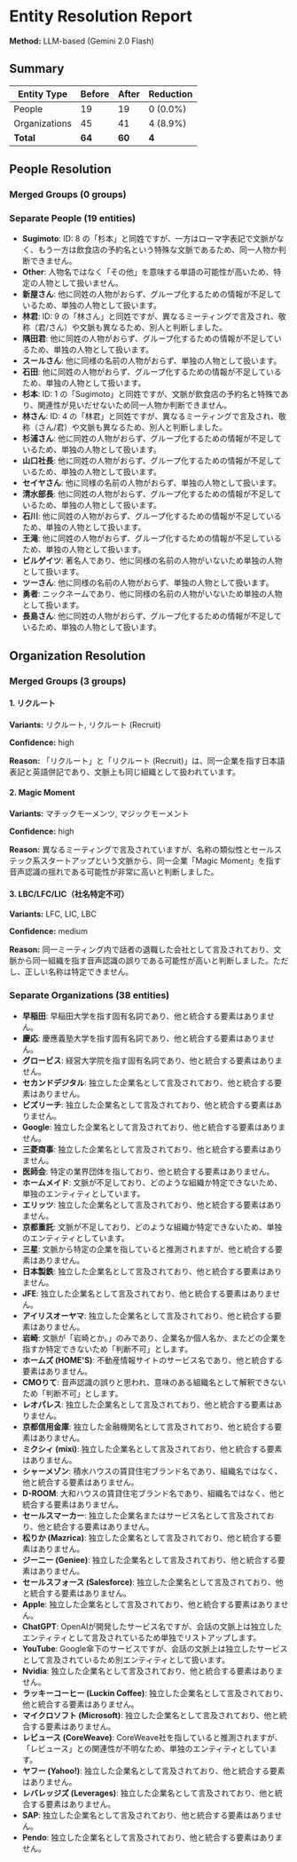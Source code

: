 # Entity Resolution Report

**Method:** LLM-based (Gemini 2.0 Flash)

## Summary

| Entity Type | Before | After | Reduction |
|-------------|--------|-------|----------|
| People | 19 | 19 | 0 (0.0%) |
| Organizations | 45 | 41 | 4 (8.9%) |
| **Total** | **64** | **60** | **4** |

## People Resolution

### Merged Groups (0 groups)


### Separate People (19 entities)

- **Sugimoto**: ID: 8 の「杉本」と同姓ですが、一方はローマ字表記で文脈がなく、もう一方は飲食店の予約名という特殊な文脈であるため、同一人物か判断できません。
- **Other**: 人物名ではなく「その他」を意味する単語の可能性が高いため、特定の人物として扱いません。
- **新屋さん**: 他に同姓の人物がおらず、グループ化するための情報が不足しているため、単独の人物として扱います。
- **林君**: ID: 9 の「林さん」と同姓ですが、異なるミーティングで言及され、敬称（君/さん）や文脈も異なるため、別人と判断しました。
- **隅田君**: 他に同姓の人物がおらず、グループ化するための情報が不足しているため、単独の人物として扱います。
- **スールさん**: 他に同様の名前の人物がおらず、単独の人物として扱います。
- **石田**: 他に同姓の人物がおらず、グループ化するための情報が不足しているため、単独の人物として扱います。
- **杉本**: ID: 1 の「Sugimoto」と同姓ですが、文脈が飲食店の予約名と特殊であり、関連性が見いだせないため同一人物か判断できません。
- **林さん**: ID: 4 の「林君」と同姓ですが、異なるミーティングで言及され、敬称（さん/君）や文脈も異なるため、別人と判断しました。
- **杉浦さん**: 他に同姓の人物がおらず、グループ化するための情報が不足しているため、単独の人物として扱います。
- **山口社長**: 他に同姓の人物がおらず、グループ化するための情報が不足しているため、単独の人物として扱います。
- **セイヤさん**: 他に同様の名前の人物がおらず、単独の人物として扱います。
- **清水部長**: 他に同姓の人物がおらず、グループ化するための情報が不足しているため、単独の人物として扱います。
- **石川**: 他に同姓の人物がおらず、グループ化するための情報が不足しているため、単独の人物として扱います。
- **王滝**: 他に同姓の人物がおらず、グループ化するための情報が不足しているため、単独の人物として扱います。
- **ビルゲイツ**: 著名人であり、他に同様の名前の人物がいないため単独の人物として扱います。
- **ツーさん**: 他に同様の名前の人物がおらず、単独の人物として扱います。
- **勇者**: ニックネームであり、他に同様の名前の人物がいないため単独の人物として扱います。
- **長島さん**: 他に同姓の人物がおらず、グループ化するための情報が不足しているため、単独の人物として扱います。

## Organization Resolution

### Merged Groups (3 groups)

#### 1. リクルート

**Variants:** リクルート, リクルート (Recruit)

**Confidence:** high

**Reason:** 「リクルート」と「リクルート (Recruit)」は、同一企業を指す日本語表記と英語併記であり、文脈上も同じ組織として扱われています。

#### 2. Magic Moment

**Variants:** マチックモーメンツ, マジックモーメント

**Confidence:** high

**Reason:** 異なるミーティングで言及されていますが、名称の類似性とセールステック系スタートアップという文脈から、同一企業「Magic Moment」を指す音声認識の揺れである可能性が非常に高いと判断しました。

#### 3. LBC/LFC/LIC（社名特定不可）

**Variants:** LFC, LIC, LBC

**Confidence:** medium

**Reason:** 同一ミーティング内で話者の退職した会社として言及されており、文脈から同一組織を指す音声認識の誤りである可能性が高いと判断しました。ただし、正しい名称は特定できません。


### Separate Organizations (38 entities)

- **早稲田**: 早稲田大学を指す固有名詞であり、他と統合する要素はありません。
- **慶応**: 慶應義塾大学を指す固有名詞であり、他と統合する要素はありません。
- **グロービス**: 経営大学院を指す固有名詞であり、他と統合する要素はありません。
- **セカンドデジタル**: 独立した企業名として言及されており、他と統合する要素はありません。
- **ビズリーチ**: 独立した企業名として言及されており、他と統合する要素はありません。
- **Google**: 独立した企業名として言及されており、他と統合する要素はありません。
- **三菱商事**: 独立した企業名として言及されており、他と統合する要素はありません。
- **医師会**: 特定の業界団体を指しており、他と統合する要素はありません。
- **ホームメイド**: 文脈が不足しており、どのような組織か特定できないため、単独のエンティティとしています。
- **エリッツ**: 独立した企業名として言及されており、他と統合する要素はありません。
- **京都重託**: 文脈が不足しており、どのような組織か特定できないため、単独のエンティティとしています。
- **三星**: 文脈から特定の企業を指していると推測されますが、他と統合する要素はありません。
- **日本製鉄**: 独立した企業名として言及されており、他と統合する要素はありません。
- **JFE**: 独立した企業名として言及されており、他と統合する要素はありません。
- **アイリスオーヤマ**: 独立した企業名として言及されており、他と統合する要素はありません。
- **岩崎**: 文脈が「岩崎とか。」のみであり、企業名か個人名か、またどの企業を指すか特定できないため「判断不可」とします。
- **ホームズ (HOME'S)**: 不動産情報サイトのサービス名であり、他と統合する要素はありません。
- **CMOりて**: 音声認識の誤りと思われ、意味のある組織名として解釈できないため「判断不可」とします。
- **レオパレス**: 独立した企業名として言及されており、他と統合する要素はありません。
- **京都信用金庫**: 独立した金融機関名として言及されており、他と統合する要素はありません。
- **ミクシィ (mixi)**: 独立した企業名として言及されており、他と統合する要素はありません。
- **シャーメゾン**: 積水ハウスの賃貸住宅ブランド名であり、組織名ではなく、他と統合する要素はありません。
- **D-ROOM**: 大和ハウスの賃貸住宅ブランド名であり、組織名ではなく、他と統合する要素はありません。
- **セールスマーカー**: 独立した企業名またはサービス名として言及されており、他と統合する要素はありません。
- **松りか (Mazrica)**: 独立した企業名として言及されており、他と統合する要素はありません。
- **ジーニー (Geniee)**: 独立した企業名として言及されており、他と統合する要素はありません。
- **セールスフォース (Salesforce)**: 独立した企業名として言及されており、他と統合する要素はありません。
- **Apple**: 独立した企業名として言及されており、他と統合する要素はありません。
- **ChatGPT**: OpenAIが開発したサービス名ですが、会話の文脈上は独立したエンティティとして言及されているため単独でリストアップします。
- **YouTube**: Google傘下のサービスですが、会話の文脈上は独立したサービスとして言及されているため別エンティティとして扱います。
- **Nvidia**: 独立した企業名として言及されており、他と統合する要素はありません。
- **ラッキーコーヒー (Luckin Coffee)**: 独立した企業名として言及されており、他と統合する要素はありません。
- **マイクロソフト (Microsoft)**: 独立した企業名として言及されており、他と統合する要素はありません。
- **レビュース (CoreWeave)**: CoreWeave社を指していると推測されますが、「レビュース」との関連性が不明なため、単独のエンティティとしています。
- **ヤフー (Yahoo!)**: 独立した企業名として言及されており、他と統合する要素はありません。
- **レバレッジズ (Leverages)**: 独立した企業名として言及されており、他と統合する要素はありません。
- **SAP**: 独立した企業名として言及されており、他と統合する要素はありません。
- **Pendo**: 独立した企業名として言及されており、他と統合する要素はありません。

